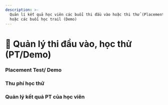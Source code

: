 ```yaml
---
description: >-
  Quản lí kết quả học viên các buổi thi đầu vào hoặc thi thử (Placement Test)
  hoặc các buổi học trail (Demo)
---
```


# 📰 Quản lý thi đầu vào, học thử (PT/Demo)

### Placement Test/ Demo

### Thu phí học thử

### Quản lý kết quả PT của học viên
